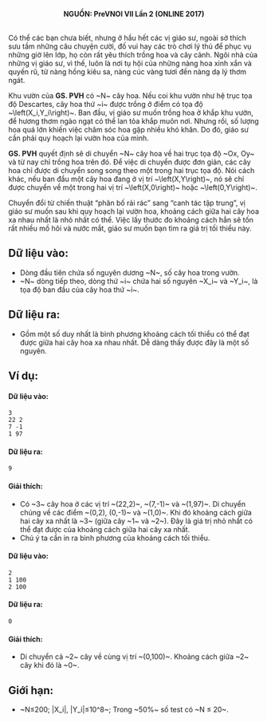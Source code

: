 **<center>NGUỒN: PreVNOI Ⅶ Lần 2 (ONLINE 2017)</center>**
<br>

Có thể các bạn chưa biết, nhưng ở hầu hết các vị giáo sư, ngoài sở thích sưu tầm những câu chuyện cười, đố vui hay các trò chơi lý thú để phục vụ những giờ lên lớp, họ còn rất yêu thích trồng hoa và cây cảnh. Ngôi nhà của những vị giáo sư, vì thế, luôn là nơi tụ hội của những nàng hoa xinh xắn và quyến rũ, từ nàng hồng kiêu sa, nàng cúc vàng tươi đến nàng dạ lý thơm ngát.

Khu vườn của **GS. PVH** có ~N~ cây hoa. Nếu coi khu vườn như hệ trục tọa độ Descartes, cây hoa thứ ~i~ được trồng ở điểm có tọa độ ~\left(X_i,Y_i\right)~. Ban đầu, vị giáo sư muốn trồng hoa ở khắp khu vườn, để hương thơm ngào ngạt có thể lan tỏa khắp muôn nơi. Nhưng rồi, số lượng hoa quá lớn khiến việc chăm sóc hoa gặp nhiều khó khăn. Do đó, giáo sư cần phải quy hoạch lại vườn hoa của mình.

**GS. PVH** quyết định sẽ di chuyển ~N~ cây hoa về hai trục tọa độ ~Ox, Oy~ và từ nay chỉ trồng hoa trên đó. Để việc di chuyển được đơn giản, các cây hoa chỉ được di chuyển song song theo một trong hai trục tọa độ. Nói cách khác, nếu ban đầu một cây hoa đang ở vị trí ~\left(X,Y\right)~, nó sẽ chỉ được chuyển về một trong hai vị trí ~\left(X,0\right)~ hoặc ~\left(0,Y\right)~.

Chuyển đổi từ chiến thuật “phân bố rải rác” sang “canh tác tập trung”, vị giáo sư muốn sau khi quy hoạch lại vườn hoa, khoảng cách giữa hai cây hoa xa nhau nhất là nhỏ nhất có thể. Việc lấy thước đo khoảng cách hẳn sẽ tốn rất nhiều mồ hôi và nước mắt, giáo sư muốn bạn tìm ra giá trị tối thiểu này.

## Dữ liệu vào:
- Dòng đầu tiên chứa số nguyên dương ~N~, số cây hoa trong vườn.
- ~N~ dòng tiếp theo, dòng thứ ~i~ chứa hai số nguyên ~X_i~ và ~Y_i~, là tọa độ ban đầu của cây hoa thứ ~i~.

## Dữ liệu ra:
- Gồm một số duy nhất là bình phương khoảng cách tối thiểu có thể đạt được giữa hai cây hoa xa nhau nhất. Dễ dàng thấy được đây là một số nguyên.

## Ví dụ:
#### Dữ liệu vào:
```
3
22 2
7 -1
1 97
```

#### Dữ liệu ra:
```
9
```

#### Giải thích:
- Có ~3~ cây hoa ở các vị trí ~(22,2)~, ~(7,-1)~ và ~(1,97)~. Di chuyển chúng về các điểm ~(0,2), (0,-1)~ và ~(1,0)~. Khi đó khoảng cách giữa hai cây xa nhất là ~3~ (giữa cây ~1~ và ~2~). Đây là giá trị nhỏ nhất có thể đạt được của khoảng cách giữa hai cây xa nhất.
- Chú ý ta cần in ra bình phương của khoảng cách tối thiểu.

#### Dữ liệu vào:
```
2
1 100
2 100
```

#### Dữ liệu ra:
```
0
```

#### Giải thích:
- Di chuyển cả ~2~ cây về cùng vị trí ~(0,100)~. Khoảng cách giữa ~2~ cây khi đó là ~0~.

## Giới hạn:
- ~N≤200; |X_i|, |Y_i|≤10^8~; Trong ~50\%~ số test có ~N ≤ 20~.
